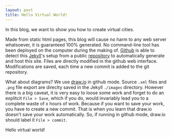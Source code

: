 ```yaml
---
layout: post
title: Hello Virtual World!
---
```

In this blog, we want to show you how to create virtual cities.

Made from static html pages, this blog will cause no harm to any web server whatsoever, it is guaranteed 100% generated. No command-line tool has been deployed on the computer during the making of. [Github](https://github.com) is able to detect this [Jekyll](https://github.com/barryclark/jekyll-now)'s setup from a public [repository](https://github.com/jonmaim/jonmaim.github.io) to automatically generate and host this site. Files are directly modified in the github web interface. Modifications are saved, each time a new commit is added to the git repository.  

What about diagrams? We use [draw.io](https://www.draw.io/?mode=github) in github mode. Source `.xml` files and `.png` file export are direclty saved in the Jekyll `./images` directory. However there is a big caveat, it is very easy to loose some work and forget to do an explitcit `File > Save`, which if you do, would invariably lead you to a complete waste of x hours of work. Because if you want to save your work, you have to create a new commit. That is when you learn that draw.io doesn't save your work automatically. So, if running in github mode, draw.io should label it `File > commit`. 

Hello virtual world!
